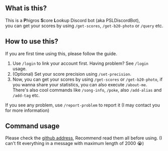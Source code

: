 ﻿## What is this?
This is a **P**higros **S**core **L**ookup Discord bot (aka PSLDiscordBot),<br/>
you can get your scores by using `/get-scores`, `/get-b20-photo` or `/query` etc.
## How to use this?
If you are first time using this, please follow the guide.
1. Use `/login` to link your account first. Having problem? See `/login` usage.
2. (Optional) Set your score precision using `/set-precision`.
3. Now, you can get your scores by using `/get-scores` or `/get-b20-photo`, 
 if you wanna share your statistics, you can also execute `/about-me`. <br/>
There's also cool commands like `/song-info`, `/poke`, also `/add-alias` and `/add-tag` etc. <br/>

If you see any problem, use `/report-problem` to report it (I may contact you for more information)
## Command usage
Please check the [github address](https://github.com/yt6983138/PSLDiscordBot/blob/master/usage.md), Recommend read them all before using. (I can't fit everything in a message with maximum length of 2000 :sob:)